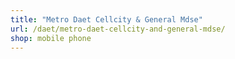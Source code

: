```yaml
---
title: "Metro Daet Cellcity & General Mdse"
url: /daet/metro-daet-cellcity-and-general-mdse/
shop: mobile phone
---
```

